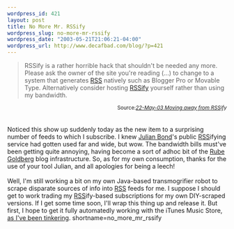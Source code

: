 ```yaml
--- 
wordpress_id: 421
layout: post
title: No More Mr. RSSify
wordpress_slug: no-more-mr-rssify
wordpress_date: "2003-05-21T21:06:21-04:00"
wordpress_url: http://www.decafbad.com/blog/?p=421
---
```

<blockquote cite="http://www.voidstar.com/rssify.php">RSSify is a rather horrible hack that shouldn't be needed any more. Please ask the owner of the site you're reading (...) to change to a system that generates <a href="http://www.decafbad.com/twiki/bin/view/Main/RSS">RSS</a> natively such as Blogger Pro or Movable Type. Alternatively consider hosting <a href="http://www.voidstar.com/downloads/rssify.php.txt" target="_top">RSSify</a> yourself rather than using my bandwidth.</blockquote>
<div class="credit" align="right"><small>Source:<cite><a href="http://www.voidstar.com/rssify.php">22-May-03 Moving away from <a href="http://www.decafbad.com/twiki/bin/view/Main/RSS">RSS</a>ify</a></cite></small></div>
<br /><br />
Noticed this show up suddenly today as the new item to a surprising number of
feeds to which I subscribe.  I knew <a href="http://www.voidstar.com" target="_top">Julian Bond</a>'s public <a href="http://www.decafbad.com/twiki/bin/view/Main/RSS">RSS</a>ifying service
had gotten used far and wide, but wow.  The bandwidth bills must've been getting
quite annoying, having become a sort of adhoc bit of the
<a href="http://www.rube-goldberg.com/" target="_top">Rube Goldberg</a> blog
infrastructure.  So, as for my own consumption, thanks for the use of your tool Julian, and
all apologies for being a leech!
<br /><br />
Well, I'm still working a bit on my own Java-based transmogrifier robot
to scrape disparate sources of info into <a href="http://www.decafbad.com/twiki/bin/view/Main/RSS">RSS</a> feeds for me.  I suppose I
should get to work trading my <a href="http://www.decafbad.com/twiki/bin/view/Main/RSS">RSS</a>ify-based subscriptions for my own
DIY-scraped versions.  If I get some time soon, I'll wrap this thing
up and release it.  But first, I hope to get it fully automatedly working with the
iTunes Music Store, <a href="http://www.decafbad.com/blog/tech/itunes_rss.html" target="_top">as I've been tinkering</a>.
<!--more-->
shortname=no_more_mr_rssify
